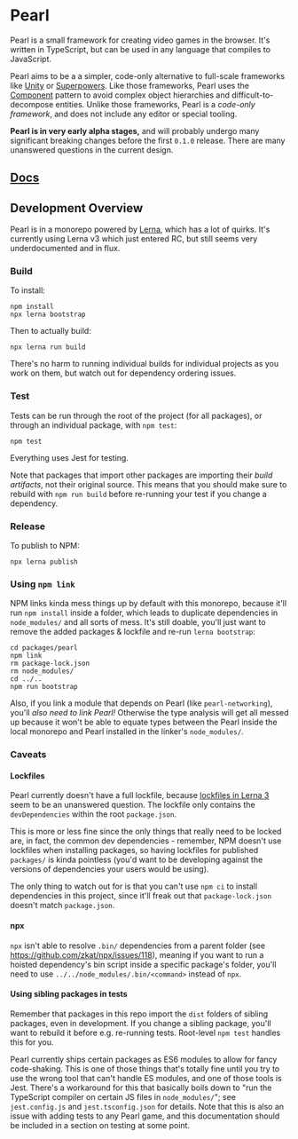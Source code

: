 # Pearl

Pearl is a small framework for creating video games in the browser. It's written in TypeScript, but can be used in any language that compiles to JavaScript.

Pearl aims to be a a simpler, code-only alternative to full-scale frameworks like [Unity](http://unity3d.com/) or [Superpowers](http://superpowers-html5.com/). Like those frameworks, Pearl uses the [Component](http://gameprogrammingpatterns.com/component.html) pattern to avoid complex object hierarchies and difficult-to-decompose entities. Unlike those frameworks, Pearl is a _code-only framework_, and does not include any editor or special tooling.

**Pearl is in very early alpha stages,** and will probably undergo many significant breaking changes before the first `0.1.0` release. There are many unanswered questions in the current design.

## [Docs](https://pearl-docs.disco.zone/)

## Development Overview

Pearl is in a monorepo powered by [Lerna](https://github.com/lerna/lerna), which has a lot of quirks. It's currently using Lerna v3 which just entered RC, but still seems very underdocumented and in flux.

### Build

To install:

```text
npm install
npx lerna bootstrap
```

Then to actually build:

```text
npx lerna run build
```

There's no harm to running individual builds for individual projects as you work on them, but watch out for dependency ordering issues.

### Test

Tests can be run through the root of the project (for all packages), or through an individual package, with `npm test`:

```text
npm test
```

Everything uses Jest for testing.

Note that packages that import other packages are importing their _build artifacts_, not their original source. This means that you should make sure to rebuild with `npm run build` before re-running your test if you change a dependency.

### Release

To publish to NPM:

```text
npx lerna publish
```

### Using `npm link`

NPM links kinda mess things up by default with this monorepo, because it'll run `npm install` inside a folder, which leads to duplicate dependencies in `node_modules/` and all sorts of mess. It's still doable, you'll just want to remove the added packages & lockfile and re-run `lerna bootstrap`:

```text
cd packages/pearl
npm link
rm package-lock.json
rm node_modules/
cd ../..
npm run bootstrap
```

Also, if you link a module that depends on Pearl (like `pearl-networking`), you'll _also need to link Pearl!_ Otherwise the type analysis will get all messed up because it won't be able to equate types between the Pearl inside the local monorepo and Pearl installed in the linker's `node_modules/`.

### Caveats

#### Lockfiles

Pearl currently doesn't have a full lockfile, because [lockfiles in Lerna 3](https://github.com/lerna/lerna/issues/1462#issuecomment-410475552) seem to be an unanswered question. The lockfile only contains the `devDependencies` within the root `package.json`.

This is more or less fine since the only things that really need to be locked are, in fact, the common dev dependencies - remember, NPM doesn't use lockfiles when installing packages, so having lockfiles for published `packages/` is kinda pointless (you'd want to be developing against the versions of dependencies your users would be using).

The only thing to watch out for is that you can't use `npm ci` to install dependencies in this project, since it'll freak out that `package-lock.json` doesn't match `package.json`.

#### npx

`npx` isn't able to resolve `.bin/` dependencies from a parent folder (see https://github.com/zkat/npx/issues/118), meaning if you want to run a hoisted dependency's bin script inside a specific package's folder, you'll need to use `../../node_modules/.bin/<command>`  instead of `npx`.

#### Using sibling packages in tests

Remember that packages in this repo import the `dist` folders of sibling packages, even in development. If you change a sibling package, you'll want to rebuild it before e.g. re-running tests. Root-level `npm test` handles this for you.

Pearl currently ships certain packages as ES6 modules to allow for fancy code-shaking. This is one of those things that's totally fine until you try to use the wrong tool that can't handle ES modules, and one of those tools is Jest. There's a workaround for this that basically boils down to "run the TypeScript compiler on certain JS files in `node_modules/`"; see `jest.config.js` and `jest.tsconfig.json` for details. Note that this is also an issue with adding tests to any Pearl game, and this documentation should be included in a section on testing at some point.
